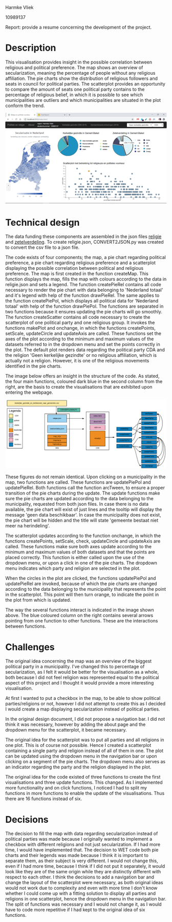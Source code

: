 Harmke Vliek

10989137

Report: provide a resume concerning the development of the project.

# Description
This visualisation provides insight in the possible correlation between religious and political preference. The map shows an overview of secularization, meaning the percentage of people without any religious affiliation. The pie charts show the distribution of religious followers and seats in council for political parties. The scatterplot provides an opportunity to compare the amount of seats one political party contains to the percentage of religious belief, in which it is possible to see which municipalities are outliers and which municipalities are situated in the plot conform the trend.

![project](doc/screenReport.png)

# Technical design
The data funding these components are assembled in the json files [religie](/code/data/religie.json) and [zetelverdeling](/code/data/zetelverdeling.json). To create religie.json, CONVERT2JSON.py was created to convert the csv file to a json file.

The code exists of four components; the map, a pie chart regarding political preference, a pie chart regarding religious preference and a scatterplot displaying the possible correlation between political and religious preference. The map is first created in the function createMap. This function displays the map, fills the map with colours according to the data in religie.json and sets a legend. The function createPieRel contains all code necessary to render the pie chart with data belonging to 'Nederland totaal' and it's legend with help of the function drawPieRel. The same applies to the function createPiePol, which displays all political data for 'Nederland totaal' with help of the function drawPiePol. The functions are separated in two functions because it ensures updating the pie charts will go smoothly. The function createScatter contains all code necessary to create the scatterplot of one political party and one religious group. It invokes the functions makePlot and onchange, in which the functions createPoints, setScale, updateCircle and updateAxis are called. These functions set the axes of the plot according to the minimum and maximum values of the datasets referred to in the dropdown menu and set the points correctly in the plot. The default plot renders data regarding the political party CDA and the religion 'Geen kerkelijke gezindte' or no religious affiliation, which is actually not a religion. However, it is one of the religious movements identified in the pie charts.

The image below offers an insight in the structure of the code. As stated, the four main functions, coloured dark blue in the second column from the right, are the basis to create the visualisations that are exhibited upon entering the webpage.

![visualisation](doc/technicalDesignReport.png)

These figures do not remain identical. Upon clicking on a municipality in the map, two functions are called. These functions are updatePiePol and updatePieRel. Both functions call the function arcTween, to ensure a proper transition of the pie charts during the update. The update functions make sure the pie charts are updated according to the data belonging to the municipality, requested from both json files. In case there is no data available, the pie chart will exist of just lines and the tooltip will display the message 'geen data beschikbaar'. In case the municipality does not exist, the pie chart will be hidden and the title will state 'gemeente bestaat niet meer na herindeling'.

The scatterplot updates according to the function onchange, in which the functions createPoints, setScale, check, updateCircle and updateAxis are called. These functions make sure both axes update according to the minimum and maximum values of both datasets and that the points are placed correctly. This function is either called upon the use of the dropdown menu, or upon a click in one of the pie charts. The dropdown menu indicates which party and religion are selected in the plot.

When the circles in the plot are clicked, the functions updatePiePol and updatePieRel are invoked, because of which the pie charts are changed according to the data belonging to the municipality that represents the point in the scatterplot. This point will then turn orange, to indicate the point in the plot from which is updated.

The way the several functions interact is indicated in the image shown above. The blue coloured column on the right contains several arrows pointing from one function to other functions. These are the interactions between functions.

# Challenges
The original idea concerning the map was an overview of the biggest political party in a municipality. I've changed this to percentage of secularization, as I felt it would be better for the visualisation as a whole, both because I did not feel religion was represented equal to the political aspect of this project and I thought it would provide a more interesting visualisation.

At first I wanted to put a checkbox in the map, to be able to show political parties/religions or not, however I did not attempt to create this as I decided I would create a map displaying secularization instead of political parties.

In the original design document, I did not propose a navigation bar. I did not think it was necessary, however by adding the about page and the dropdown menu for the scatterplot, it became necessary.

The original idea for the scatterplot was to put all parties and all religions in one plot. This is of course not possible. Hence I created a scatterplot containing a single party and religion instead of all of them in one. The plot can be updated using the dropdown menu in the navigation bar or upon clicking on a segment of the pie charts. The dropdown menu also serves as an indicator regarding the party and the religion displayed in the plot.

The original idea for the code existed of three functions to create the first visualisations and three update functions. This changed. As I implemented more functionality and on click functions, I noticed I had to split my functions in more functions to enable the update of the visualisations. Thus there are 16 functions instead of six.

# Decisions
The decision to fill the map with data regarding secularization instead of political parties was made because I originally wanted to implement a checkbox with different religions and not just secularization. If I had more time, I would have implemented that. The decision to WET code both pie charts and their legends was made because I think it is important to separate them, as their subject is very different. I would not change this, even if I had more time, because I think if I did not put it separately, it would look like they are of the same origin while they are distinctly different with respect to each other. I think the decisions to add a navigation bar and change the layout of the scatterplot were necessary, as both original ideas would not work due to complexity and even with more time I don't know whether I could come up with a fitting solution to display all parties and religions in one scatterplot, hence the dropdown menu in the navigation bar. The split of functions was necessary and I would not change it, as I would have to code more repetitive if I had kept to the original idea of six functions.
